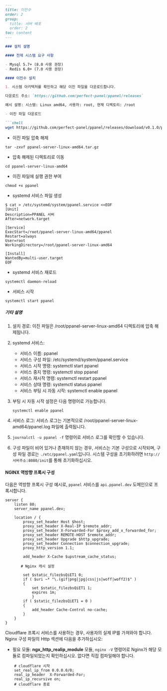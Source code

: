 ```markdown
---
title: 이진수
order: 2
group: 
  title: 서버 배포
  order: 2
toc: content
---

### 설치 설명

#### 전제 시스템 요구 사항

- Mysql 5.7+ (8.0 사용 권장)
- Redis 6.0+ (7.0 사용 권장)

#### 이진수 설치

1. 시스템 아키텍처를 확인하고 해당 이진 파일을 다운로드합니다.

다운로드 주소: `https://github.com/perfect-panel/ppanel/releases`

예시 설명: 시스템: Linux amd64, 사용자: root, 현재 디렉토리: /root

- 이진 파일 다운로드

```shell
wget https://github.com/perfect-panel/ppanel/releases/download/v0.1.0/ppanel-server-linux-amd64.tar.gz
```

- 이진 파일 압축 해제

```shell
tar -zxvf ppanel-server-linux-amd64.tar.gz
```

- 압축 해제된 디렉토리로 이동

```shell
cd ppanel-server-linux-amd64
```

- 이진 파일에 실행 권한 부여

```shell
chmod +x ppanel
```

- systemd 서비스 파일 생성

```shell
$ cat > /etc/systemd/system/ppanel.service <<EOF
[Unit]
Description=PPANEL 서버
After=network.target

[Service]
ExecStart=/root/ppanel-server-linux-amd64/ppanel
Restart=always
User=root
WorkingDirectory=/root/ppanel-server-linux-amd64

[Install]
WantedBy=multi-user.target
EOF
```

- systemd 서비스 재로드

```shell
systemctl daemon-reload
```

- 서비스 시작

```shell
systemctl start ppanel
```

##### 기타 설명

1. 설치 경로: 이진 파일은 /root/ppanel-server-linux-amd64 디렉토리에 압축 해제됩니다.

2. systemd 서비스:
   - 서비스 이름: ppanel
   - 서비스 구성 파일: /etc/systemd/system/ppanel.service
   - 서비스 시작 명령: systemctl start ppanel
   - 서비스 중지 명령: systemctl stop ppanel
   - 서비스 재시작 명령: systemctl restart ppanel
   - 서비스 상태 명령: systemctl status ppanel
   - 서비스 부팅 시 자동 시작: systemctl enable ppanel

3. 부팅 시 자동 시작 설정은 다음 명령어로 가능합니다.

   ```shell
   systemctl enable ppanel
   ```

4. 서비스 로그: 서비스 로그는 기본적으로 /root/ppanel-server-linux-amd64/ppanel.log 파일에 출력됩니다.

5. `journalctl -u ppanel -f` 명령어로 서비스 로그를 확인할 수 있습니다.

6. 구성 파일이 비어 있거나 존재하지 않는 경우, 서비스는 기본 구성으로 시작되며, 구성 파일 경로는 `./etc/ppanel.yaml`입니다. 
   시스템 구성을 초기화하려면 `http://서버주소:8080/init`를 통해 초기화하십시오.

#### NGINX 역방향 프록시 구성

다음은 역방향 프록시 구성 예시로, `ppanel` 서비스를 `api.ppanel.dev` 도메인으로 프록시합니다.

```nginx
server {
    listen 80;
    server_name ppanel.dev;

    location / {
        proxy_set_header Host $host;
        proxy_set_header X-Real-IP $remote_addr;
        proxy_set_header X-Forwarded-For $proxy_add_x_forwarded_for;
        proxy_set_header REMOTE-HOST $remote_addr;
        proxy_set_header Upgrade $http_upgrade;
        proxy_set_header Connection $connection_upgrade;
        proxy_http_version 1.1;
        
        add_header X-Cache $upstream_cache_status;
        
       # Nginx 캐시 설정
       
        set $static_filezbsQiET1 0;
        if ( $uri ~* "\.(gif|png|jpg|css|js|woff|woff2)$" )
        {
            set $static_filezbsQiET1 1;
            expires 1m;
            }
        if ( $static_filezbsQiET1 = 0 )
        {
            add_header Cache-Control no-cache;
        }
    }
}
```

Cloudflare 프록시 서비스를 사용하는 경우, 사용자의 실제 IP를 가져와야 합니다. Nginx 구성 파일의 Http 섹션에 다음을 추가하십시오:

- 필요 모듈: **ngx_http_realip_module** 모듈, `nginx -V` 명령어로 Nginx가 해당 모듈로 컴파일되었는지 확인하십시오. 없다면 직접 컴파일해야 합니다.

```nginx
    # cloudflare 시작
    set_real_ip_from 0.0.0.0/0;
    real_ip_header  X-Forwarded-For;
    real_ip_recursive on;
    # cloudflare 종료
```
```

